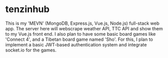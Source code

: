 # tenzinhub
This is my 'MEVN' (MongoDB, Express.js, Vue.js, Node.js) full-stack web app. The server here will webscrape weather API, TTC API and show them to my Vue.js front end. I also plan to have some basic board games like 'Connect 4', and a Tibetan board game named 'Sho'. For this, I plan to implement a basic JWT-based authentication system and integrate socket.io for the games.
